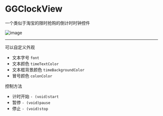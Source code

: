 # GGClockView
一个类似于淘宝的限时抢购的倒计时时钟控件  


![image](https://github.com/251143492/GGClockView/blob/master/GGClockView.png)

---
可以自定义外观  

* 文本字号      `font`
* 文本颜色      `timeTextColor`
* 文本框背景颜色 `timeBackgroundColor`
* 冒号颜色      `colonColor`


控制方法  

* 计时开始   `- (void)start`
* 暂停      `- (void)pause`
* 停止      `- (void)stop`

